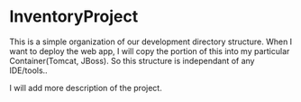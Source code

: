 InventoryProject
================

This is a simple organization of our development directory structure.
When I want to deploy the web app, I will copy the portion of this into my particular Container(Tomcat, JBoss). 
So this structure is independant of any IDE/tools..


I will add more description of the project.




